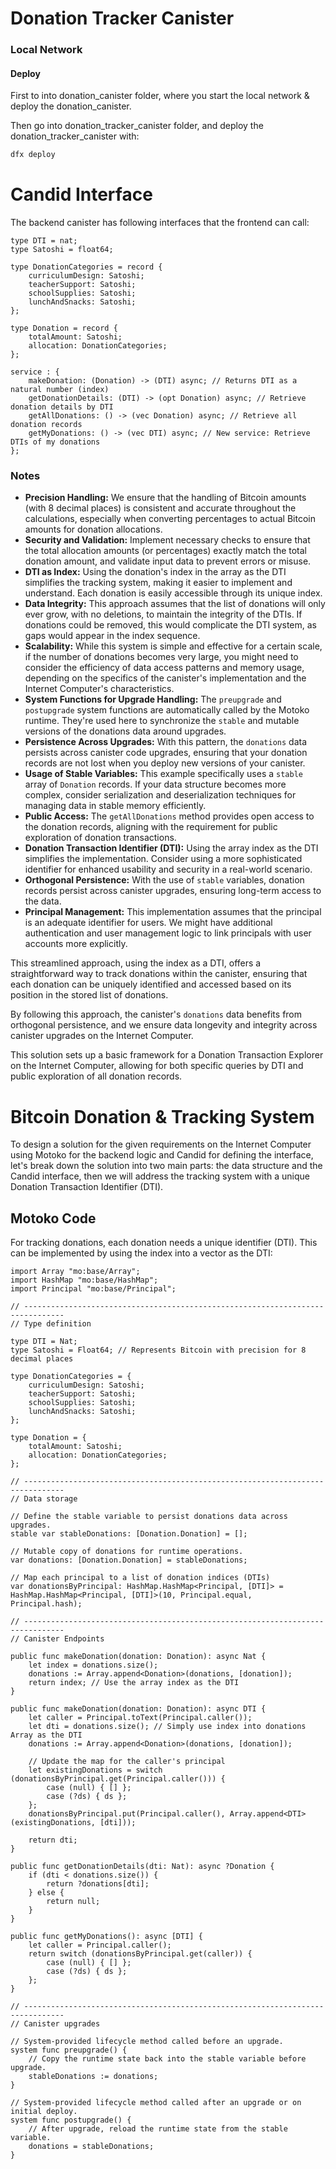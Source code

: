 # Donation Tracker Canister

### Local Network

#### Deploy

First to into donation_canister folder, where you start the local network & deploy the donation_canister.

Then go into donation_tracker_canister folder, and deploy the donation_tracker_canister with:

```bash
dfx deploy
```



# Candid Interface

The backend canister has following interfaces that the frontend can call:

```candid
type DTI = nat;
type Satoshi = float64;

type DonationCategories = record {
    curriculumDesign: Satoshi;
    teacherSupport: Satoshi;
    schoolSupplies: Satoshi;
    lunchAndSnacks: Satoshi;
};

type Donation = record {
    totalAmount: Satoshi;
    allocation: DonationCategories;
};

service : {
    makeDonation: (Donation) -> (DTI) async; // Returns DTI as a natural number (index)
    getDonationDetails: (DTI) -> (opt Donation) async; // Retrieve donation details by DTI
    getAllDonations: () -> (vec Donation) async; // Retrieve all donation records
    getMyDonations: () -> (vec DTI) async; // New service: Retrieve DTIs of my donations
};
```

### Notes

- **Precision Handling:** We ensure that the handling of Bitcoin amounts (with 8 decimal places) is consistent and accurate throughout the calculations, especially when converting percentages to actual Bitcoin amounts for donation allocations.
- **Security and Validation:** Implement necessary checks to ensure that the total allocation amounts (or percentages) exactly match the total donation amount, and validate input data to prevent errors or misuse.
- **DTI as Index:** Using the donation's index in the array as the DTI simplifies the tracking system, making it easier to implement and understand. Each donation is easily accessible through its unique index.
- **Data Integrity:** This approach assumes that the list of donations will only ever grow, with no deletions, to maintain the integrity of the DTIs. If donations could be removed, this would complicate the DTI system, as gaps would appear in the index sequence.
- **Scalability:** While this system is simple and effective for a certain scale, if the number of donations becomes very large, you might need to consider the efficiency of data access patterns and memory usage, depending on the specifics of the canister's implementation and the Internet Computer's characteristics.
- **System Functions for Upgrade Handling:** The `preupgrade` and `postupgrade` system functions are automatically called by the Motoko runtime. They're used here to synchronize the `stable` and mutable versions of the donations data around upgrades.
- **Persistence Across Upgrades:** With this pattern, the `donations` data persists across canister code upgrades, ensuring that your donation records are not lost when you deploy new versions of your canister.
- **Usage of Stable Variables:** This example specifically uses a `stable` array of `Donation` records. If your data structure becomes more complex, consider serialization and deserialization techniques for managing data in stable memory efficiently.
- **Public Access:** The `getAllDonations` method provides open access to the donation records, aligning with the requirement for public exploration of donation transactions.
- **Donation Transaction Identifier (DTI):** Using the array index as the DTI simplifies the implementation. Consider using a more sophisticated identifier for enhanced usability and security in a real-world scenario.
- **Orthogonal Persistence:** With the use of `stable` variables, donation records persist across canister upgrades, ensuring long-term access to the data.
- **Principal Management:** This implementation assumes that the principal is an adequate identifier for users. We might have additional authentication and user management logic to link principals with user accounts more explicitly.

This streamlined approach, using the index as a DTI, offers a straightforward way to track donations within the canister, ensuring that each donation can be uniquely identified and accessed based on its position in the stored list of donations.

By following this approach, the canister's `donations` data benefits from orthogonal persistence, and we ensure data longevity and integrity across canister upgrades on the Internet Computer.

This solution sets up a basic framework for a Donation Transaction Explorer on the Internet Computer, allowing for both specific queries by DTI and public exploration of all donation records.


# Bitcoin Donation & Tracking System

To design a solution for the given requirements on the Internet Computer using Motoko for the backend logic and Candid for defining the interface, let's break down the solution into two main parts: the data structure and the Candid interface, then we will address the tracking system with a unique Donation Transaction Identifier (DTI).

## Motoko Code

For tracking donations, each donation needs a unique identifier (DTI). This can be implemented by using the index into a vector as the DTI:

```motoko
import Array "mo:base/Array";
import HashMap "mo:base/HashMap";
import Principal "mo:base/Principal";

// -------------------------------------------------------------------------------
// Type definition

type DTI = Nat;
type Satoshi = Float64; // Represents Bitcoin with precision for 8 decimal places

type DonationCategories = {
    curriculumDesign: Satoshi;
    teacherSupport: Satoshi;
    schoolSupplies: Satoshi;
    lunchAndSnacks: Satoshi;
};

type Donation = {
    totalAmount: Satoshi;
    allocation: DonationCategories;
};

// -------------------------------------------------------------------------------
// Data storage

// Define the stable variable to persist donations data across upgrades.
stable var stableDonations: [Donation.Donation] = [];

// Mutable copy of donations for runtime operations.
var donations: [Donation.Donation] = stableDonations;

// Map each principal to a list of donation indices (DTIs)
var donationsByPrincipal: HashMap.HashMap<Principal, [DTI]> = HashMap.HashMap<Principal, [DTI]>(10, Principal.equal, Principal.hash);

// -------------------------------------------------------------------------------
// Canister Endpoints

public func makeDonation(donation: Donation): async Nat {
    let index = donations.size();
    donations := Array.append<Donation>(donations, [donation]);
    return index; // Use the array index as the DTI
}

public func makeDonation(donation: Donation): async DTI {
    let caller = Principal.toText(Principal.caller());
    let dti = donations.size(); // Simply use index into donations Array as the DTI
    donations := Array.append<Donation>(donations, [donation]);
    
    // Update the map for the caller's principal
    let existingDonations = switch (donationsByPrincipal.get(Principal.caller())) {
        case (null) { [] };
        case (?ds) { ds };
    };
    donationsByPrincipal.put(Principal.caller(), Array.append<DTI>(existingDonations, [dti]));
    
    return dti;
}

public func getDonationDetails(dti: Nat): async ?Donation {
    if (dti < donations.size()) {
        return ?donations[dti];
    } else {
        return null;
    }
}

public func getMyDonations(): async [DTI] {
    let caller = Principal.caller();
    return switch (donationsByPrincipal.get(caller)) {
        case (null) { [] };
        case (?ds) { ds };
    };
}

// -------------------------------------------------------------------------------
// Canister upgrades

// System-provided lifecycle method called before an upgrade.
system func preupgrade() {
    // Copy the runtime state back into the stable variable before upgrade.
    stableDonations := donations;
}

// System-provided lifecycle method called after an upgrade or on initial deploy.
system func postupgrade() {
    // After upgrade, reload the runtime state from the stable variable.
    donations = stableDonations;
}

```